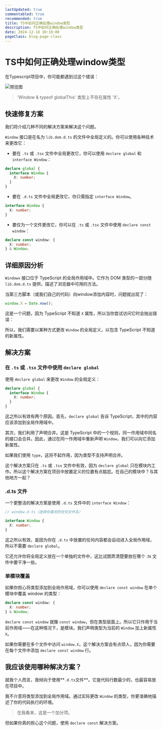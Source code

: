 ```yaml
---
lastUpdated: true
commentabled: true
recommended: true
title: TS中如何正确处理window类型
description: TS中如何正确处理window类型
date: 2024-12-18 10:18:00
pageClass: blog-page-class
---
```


# TS中如何正确处理window类型 #

在Typescript项目中，你可能都遇到过这个错误：


![预览图](/images/ts_window.png)

> 'Window & typeof globalThis' 类型上不存在属性 'X'。


## 快速修复方案 ##

我们将介绍几种不同的解决方案来解决这个问题。

`Window` 接口是在名为 `lib.dom.d.ts` 的文件中全局定义的。你可以使用各种技术来更改它：

- 要在 `.ts` 或 `.tsx` 文件中全局更改它，你可以使用 `declare global` 和 `interface Window`：

```typescript
declare global {
  interface Window {
    X: number;
  }
}
```

- 要在 `.d.ts` 文件中全局更改它，你只需指定 `interface Window`。


```ts
interface Window {
  X: number;
}
```

- 要仅为一个文件更改它，你可以在 `.ts` 或 `.tsx` 文件中使用 `declare const window`：

```ts
declare const window: {
  X: number;
} & Window;
```

## 详细原因分析 ##

`Windowx` 接口位于 TypeScript 的全局作用域中。它作为 DOM 类型的一部分随 `lib.dom.d.ts` 提供，描述了浏览器中可用的方法。

当第三方脚本（或我们自己的代码）向window添加内容时，问题就出现了：

```ts
window.X = Date.now();
```

这是一个问题，因为 TypeScript 不知道 `X` 属性，所以当你尝试访问它时会抛出错误：

所以，我们需要以某种方式更改 `Window` 的全局定义，以包含 TypeScript 不知道的新属性。

## 解决方案 ##

### 在 `.ts` 或 `.tsx` 文件中使用 `declare global` ###

使用 `declare global` 来更改 `Window` 的全局定义：

```typescript
declare global {
  interface Window {
    X: number;
  }
}
```

这之所以有效有两个原因。首先，`declare global` 告诉 TypeScript，其中的内容应该添加到全局作用域中。

其次，我们利用了声明合并。这是 TypeScript 中的一个规则，同一作用域中同名的接口会合并。因此，通过在同一作用域中重新声明 `Window`，我们可以向它添加新属性。

如果我们使用 `type`，这将不起作用，因为类型不支持声明合并。

这个解决方案只在 `.ts` 或 `.tsx` 文件中有效，因为 `declare global` 只在模块内工作。所以这个解决方案在项目中放置定义的位置有点尴尬。在自己的模块中？与其他地方一起？

### .d.ts 文件 ###

一个更整洁的解决方案是使用 `.d.ts` 文件中的 `interface Window`：

```ts
// window.d.ts（选择你喜欢的任何文件名）

interface Window {
  X: number;
}
```

这之所以有效，是因为你在 `.d.ts` 中放置的任何内容都会自动进入全局作用域，所以不需要 `declare global`。

它还允许你将全局定义放在一个单独的文件中，这比试图弄清楚要放在哪个 .ts 文件中要干净一些。

### 单模块覆盖 ###

如果你担心将类型添加到全局作用域，你可以使用 `declare const window` 在单个模块中覆盖 window 的类型：

```ts
declare const window: {
  X: number;
} & Window;
```

`declare const window` 就像 `const window`，但在类型层面上。所以它只作用于当前作用域——在这种情况下，是模块。我们声明类型为当前的 `Window` 加上新属性 `X`。

如果你需要在多个文件中访问 `window.X`，这个解决方案会有点烦人，因为你需要在每个文件中添加 `declare const window` 行。

## 我应该使用哪种解决方案？ ##

就我个人而言，我倾向于使用**`.d.ts`文件**。它是代码行数最少的，也最容易放在项目中。

我不介意将类型添加到全局作用域。通过实际更改 `Window` 的类型，你更准确地描述了你的代码执行的环境。

> 在我看来，这是一个加分项。

但如果你真的担心这个问题，使用 `declare const` 解决方案。
